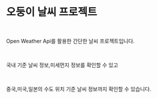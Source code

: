 # 오둥이 날씨 프로젝트



<br/>

Open Weather Api를 활용한 간단한 날씨 프로젝트입니다.

<br/>

국내 기준 날씨 정보,미세먼지 정보를 확인할 수 있고

<br/>

중국,미국,일본의 수도 위치 기준 날씨 정보까지 확인할 수 있습니다.

<br/>


